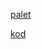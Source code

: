 [palet](https://github.com/ebrarrkaya/pygamee/blob/4c88bf449562441635de8d66fb1727288da7ee8a/palet.png)

[kod](https://github.com/ebrarrkaya/pygamee/blob/208f36ec251a23db6870d45973e93dd3441a1c43/paint.py)

